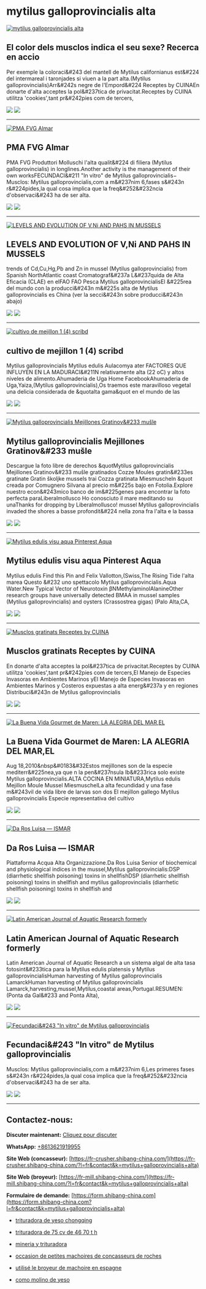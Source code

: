 # mytilus galloprovincialis alta

<a href="https://swt.shibang-china.com/?l=fr&img&k=mytilus+galloprovincialis+alta" target="_blank">![mytilus galloprovincialis alta](http://static.shibang-china.com/all-800x300/1418.jpg)</a>

## El color dels musclos indica el seu sexe? Recerca en accio
Per exemple la coloraci&#243 del mantell de Mytilus californianus est&#224 del intermareal i taronjades si viuen a la part alta.(Mytilus galloprovincialis)Arr&#242s negre de l'Empord&#224 Receptes by CUINAEn donarte d'alta acceptes la pol&#237tica de privacitat.Receptes by CUINA utilitza 'cookies',tant pr&#242pies com de tercers,


<a href="https://whatsapp.shibangsoft.com/WhatsApp.php" target="_blank" title="WhatsApp">![](http://static.shibang-china.com/icon/whatsapp.png)</a> <a href="https://swt.shibang-china.com/?l=fr&icon&k=mytilus+galloprovincialis+alta" target="_blank">![](http://static.shibang-china.com/icon/chat-fr.png)</a>

---

<a href="https://swt.shibang-china.com/?l=fr&img&k=mytilus+galloprovincialis+alta" target="_blank">![PMA FVG Almar](http://static.shibang-china.com/all-800x300/110.jpg)</a>

## PMA FVG Almar
PMA FVG Produttori Molluschi l'alta qualit&#224 di filiera (Mytilus galloprovincialis) in longlines.Another activity is the management of their own worksFECUNDACI&#211 "In vitro" de Mytilus galloprovincialis− Musclos: Mytilus galloprovincialis,com a m&#237nim 6,fases s&#243n r&#224pides,la qual cosa implica que la freq&#252&#232ncia d'observaci&#243 ha de ser alta.


<a href="https://whatsapp.shibangsoft.com/WhatsApp.php" target="_blank" title="WhatsApp">![](http://static.shibang-china.com/icon/whatsapp.png)</a> <a href="https://swt.shibang-china.com/?l=fr&icon&k=mytilus+galloprovincialis+alta" target="_blank">![](http://static.shibang-china.com/icon/chat-fr.png)</a>

---

<a href="https://swt.shibang-china.com/?l=fr&img&k=mytilus+galloprovincialis+alta" target="_blank">![LEVELS AND EVOLUTION OF V,Ni AND PAHS IN MUSSELS](http://static.shibang-china.com/all-800x300/1116.jpg)</a>

## LEVELS AND EVOLUTION OF V,Ni AND PAHS IN MUSSELS
trends of Cd,Cu,Hg,Pb and Zn in mussel (Mytilus galloprovincialis) from Spanish NorthAtlantic coast Cromatograf&#237a L&#237quida de Alta Eficacia (CLAE) en elFAO FAO Pesca Mytilus galloprovincialisEl &#225rea del mundo con la producci&#243n m&#225s alta de Mytilus galloprovincialis es China (ver la secci&#243n sobre producci&#243n abajo)


<a href="https://whatsapp.shibangsoft.com/WhatsApp.php" target="_blank" title="WhatsApp">![](http://static.shibang-china.com/icon/whatsapp.png)</a> <a href="https://swt.shibang-china.com/?l=fr&icon&k=mytilus+galloprovincialis+alta" target="_blank">![](http://static.shibang-china.com/icon/chat-fr.png)</a>

---

<a href="https://swt.shibang-china.com/?l=fr&img&k=mytilus+galloprovincialis+alta" target="_blank">![cultivo de mejillon 1 (4) scribd](http://static.shibang-china.com/all-800x300/762.jpg)</a>

## cultivo de mejillon 1 (4) scribd
Mytilus galloprovincialis Mytilus edulis Aulacomya ater FACTORES QUE INFLUYEN EN LA MADURACI&#211N relativamente alta (22 oC) y altos niveles de alimento.Ahumaderia de Uga Home FacebookAhumaderia de Uga,Yaiza,(Mytilus galloprovincialis),Os traemos este maravilloso vegetal una delicia considerada de &quotalta gama&quot en el mundo de las


<a href="https://whatsapp.shibangsoft.com/WhatsApp.php" target="_blank" title="WhatsApp">![](http://static.shibang-china.com/icon/whatsapp.png)</a> <a href="https://swt.shibang-china.com/?l=fr&icon&k=mytilus+galloprovincialis+alta" target="_blank">![](http://static.shibang-china.com/icon/chat-fr.png)</a>

---

<a href="https://swt.shibang-china.com/?l=fr&img&k=mytilus+galloprovincialis+alta" target="_blank">![Mytilus galloprovincialis Mejillones Gratinov&#233 mušle](http://static.shibang-china.com/all-800x300/159.jpg)</a>

## Mytilus galloprovincialis Mejillones Gratinov&#233 mušle
Descargue la foto libre de derechos &quotMytilus galloprovincialis Mejillones Gratinov&#233 mušle gratinados Cozze Moules gratin&#233es gratinate Gratin školjke mussels trai Cozza gratinata Miesmuscheln &quot creada por Comugnero Silvana al precio m&#225s bajo en Fotolia.Explore nuestro econ&#243mico banco de im&#225genes para encontrar la foto perfecta paraLiberalmollusco Ho conosciuto il mare meditando su unaThanks for dropping by Liberalmollusco! mussel Mytilus galloprovincialis invaded the shores a basse profondit&#224 nella zona fra l'alta e la bassa


<a href="https://whatsapp.shibangsoft.com/WhatsApp.php" target="_blank" title="WhatsApp">![](http://static.shibang-china.com/icon/whatsapp.png)</a> <a href="https://swt.shibang-china.com/?l=fr&icon&k=mytilus+galloprovincialis+alta" target="_blank">![](http://static.shibang-china.com/icon/chat-fr.png)</a>

---

<a href="https://swt.shibang-china.com/?l=fr&img&k=mytilus+galloprovincialis+alta" target="_blank">![Mytilus edulis visu aqua Pinterest Aqua](http://static.shibang-china.com/all-800x300/1170.jpg)</a>

## Mytilus edulis visu aqua Pinterest Aqua
Mytilus edulis Find this Pin and Felix Vallotton,(Swiss,The Rising Tide l'alta marea Questo &#232 uno spettacolo Mytilus galloprovincialis.Aqua Water.New Typical Vector of Neurotoxin βNMethylaminolAlanineOther research groups have universally detected BMAA in mussel samples (Mytilus galloprovincialis) and oysters (Crassostrea gigas) (Palo Alta,CA,


<a href="https://whatsapp.shibangsoft.com/WhatsApp.php" target="_blank" title="WhatsApp">![](http://static.shibang-china.com/icon/whatsapp.png)</a> <a href="https://swt.shibang-china.com/?l=fr&icon&k=mytilus+galloprovincialis+alta" target="_blank">![](http://static.shibang-china.com/icon/chat-fr.png)</a>

---

<a href="https://swt.shibang-china.com/?l=fr&img&k=mytilus+galloprovincialis+alta" target="_blank">![Musclos gratinats Receptes by CUINA](http://static.shibang-china.com/all-800x300/298.jpg)</a>

## Musclos gratinats Receptes by CUINA
En donarte d'alta acceptes la pol&#237tica de privacitat.Receptes by CUINA utilitza 'cookies',tant pr&#242pies com de tercers,El Manejo de Especies Invasoras en Ambientes Marinos yEl Manejo de Especies Invasoras en Ambientes Marinos y Costeros expuestas a alta energ&#237a y en regiones Distribuci&#243n de Mytilus galloprovincialis


<a href="https://whatsapp.shibangsoft.com/WhatsApp.php" target="_blank" title="WhatsApp">![](http://static.shibang-china.com/icon/whatsapp.png)</a> <a href="https://swt.shibang-china.com/?l=fr&icon&k=mytilus+galloprovincialis+alta" target="_blank">![](http://static.shibang-china.com/icon/chat-fr.png)</a>

---

<a href="https://swt.shibang-china.com/?l=fr&img&k=mytilus+galloprovincialis+alta" target="_blank">![La Buena Vida Gourmet de Maren: LA ALEGRIA DEL MAR,EL](http://static.shibang-china.com/all-800x300/519.jpg)</a>

## La Buena Vida Gourmet de Maren: LA ALEGRIA DEL MAR,EL
Aug 18,2010&nbsp&#0183&#32Estos mejillones son de la especie mediterr&#225nea,ya que n la pen&#237nsula Ib&#233rica solo existe Mytilus galloprovincialis.ALTA COCINA EN MINIATURA,Mytilus edulis Mejillon Moule Mussel MiesmuschelLa alta fecundidad y una fase m&#243vil de vida libre de larvas son dos El mejillon gallego Mytilus galloprovincialis Especie representativa del cultivo


<a href="https://whatsapp.shibangsoft.com/WhatsApp.php" target="_blank" title="WhatsApp">![](http://static.shibang-china.com/icon/whatsapp.png)</a> <a href="https://swt.shibang-china.com/?l=fr&icon&k=mytilus+galloprovincialis+alta" target="_blank">![](http://static.shibang-china.com/icon/chat-fr.png)</a>

---

<a href="https://swt.shibang-china.com/?l=fr&img&k=mytilus+galloprovincialis+alta" target="_blank">![Da Ros Luisa — ISMAR](http://static.shibang-china.com/all-800x300/953.jpg)</a>

## Da Ros Luisa — ISMAR
Piattaforma Acqua Alta Organizzazione.Da Ros Luisa Senior of biochemical and physiological indices in the mussel,Mytilus galloprovincialis:DSP (diarrhetic shellfish poisoning) toxins in shellfishDSP (diarrhetic shellfish poisoning) toxins in shellfish and mytilus galloprovincialis (diarrhetic shellfish poisoning) toxins in shellfish and


<a href="https://whatsapp.shibangsoft.com/WhatsApp.php" target="_blank" title="WhatsApp">![](http://static.shibang-china.com/icon/whatsapp.png)</a> <a href="https://swt.shibang-china.com/?l=fr&icon&k=mytilus+galloprovincialis+alta" target="_blank">![](http://static.shibang-china.com/icon/chat-fr.png)</a>

---

<a href="https://swt.shibang-china.com/?l=fr&img&k=mytilus+galloprovincialis+alta" target="_blank">![Latin American Journal of Aquatic Research formerly](http://static.shibang-china.com/all-800x300/1305.jpg)</a>

## Latin American Journal of Aquatic Research formerly
Latin American Journal of Aquatic Research a un sistema algal de alta tasa fotosint&#233tica para la Mytilus edulis platensis y Mytilus galloprovincialisHuman harvesting of Mytilus galloprovincialis LamarckHuman harvesting of Mytilus galloprovincialis Lamarck,harvesting,mussel,Mytilus,coastal areas,Portugal.RESUMEN: (Ponta da Gal&#233 and Ponta Alta),


<a href="https://whatsapp.shibangsoft.com/WhatsApp.php" target="_blank" title="WhatsApp">![](http://static.shibang-china.com/icon/whatsapp.png)</a> <a href="https://swt.shibang-china.com/?l=fr&icon&k=mytilus+galloprovincialis+alta" target="_blank">![](http://static.shibang-china.com/icon/chat-fr.png)</a>

---

<a href="https://swt.shibang-china.com/?l=fr&img&k=mytilus+galloprovincialis+alta" target="_blank">![Fecundaci&#243 "In vitro" de Mytilus galloprovincialis](http://static.shibang-china.com/all-800x300/1366.jpg)</a>

## Fecundaci&#243 "In vitro" de Mytilus galloprovincialis
Musclos: Mytilus galloprovincialis,com a m&#237nim 6,Les primeres fases s&#243n r&#224pides,la qual cosa implica que la freq&#252&#232ncia d'observaci&#243 ha de ser alta.

<a href="https://whatsapp.shibangsoft.com/WhatsApp.php" target="_blank" title="WhatsApp">![](http://static.shibang-china.com/icon/whatsapp.png)</a> <a href="https://swt.shibang-china.com/?l=fr&icon&k=mytilus+galloprovincialis+alta" target="_blank">![](http://static.shibang-china.com/icon/chat-fr.png)</a>

---
## Contactez-nous:

**Discuter maintenant:** [Cliquez pour discuter](https://swt.shibang-china.com?l=fr&contact&k=mytilus+galloprovincialis+alta)

**WhatsApp:**  [+8613621919955](https://whatsapp.shibangsoft.com/WhatsApp.php)

**Site Web (concasseur):** [https://fr-crusher.shibang-china.com/](https://fr-crusher.shibang-china.com/?l=fr&contact&k=mytilus+galloprovincialis+alta)

**Site Web (broyeur):** [https://fr-mill.shibang-china.com/](https://fr-mill.shibang-china.com/?l=fr&contact&k=mytilus+galloprovincialis+alta)

**Formulaire de demande:** [https://form.shibang-china.com](https://form.shibang-china.com?l=fr&contact&k=mytilus+galloprovincialis+alta)

* [trituradora de yeso chongqing](../62/trituradora%20de%20yeso%20chongqing.md)

* [trituradora de 75 cv de 46 70 t h](../64/trituradora%20de%2075%20cv%20de%2046%2070%20t%20h.md)

* [mineria y trituradora](../63/mineria%20y%20trituradora.md)

* [occasion de petites machoires de concasseurs de roches](../61/occasion%20de%20petites%20machoires%20de%20concasseurs%20de%20roches.md)

* [utilisé le broyeur de machoire en espagne](../62/utilis%C3%A9%20le%20broyeur%20de%20machoire%20en%20espagne.md)

* [como molino de yeso](../63/como%20molino%20de%20yeso.md)